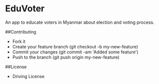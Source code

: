 # EduVoter

An app to educate voters in Myanmar about election and voting process.



##Contributing

- Fork it
- Create your feature branch (git checkout -b my-new-feature)
- Commit your changes (git commit -am 'Added some feature')
- Push to the branch (git push origin my-new-feature)

##License

- Driving License

